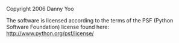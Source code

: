 Copyright 2006 Danny Yoo

The software is licensed according to the terms of the PSF (Python Software Foundation) license found here: http://www.python.org/psf/license/
